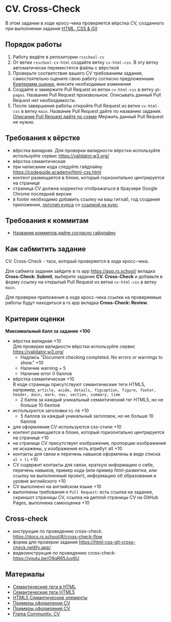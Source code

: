 # CV. Cross-Check

В этом задании в ходе кросс-чека проверяется вёрстка CV, созданного при выполнении задания [HTML, CSS & Git](html-css-git.md)

## Порядок работы

1. Работу ведёте в репозитории `rsschool-cv`
2. От ветки `rsschool-cv-html` создайте ветку `cv-html-css`. В эту ветку автоматически переместятся файлы c вёрсткой
3. Проверьте соответствие вашего CV требованиям задания, самостоятельно оцените свою работу согласно предложенным [Критериям оценки](#критерии-оценки), внесите необходимые изменения
4. Создайте и замержите Pull Request из ветки `cv-html-css` в ветку `gh-pages`. Название Pull Request произвольное. Описывать данный Pull Request нет необходимости.
5. После завершения работы откройте Pull Request из ветки `cv-html-css` в ветку `main`. Название Pull Request дайте по названию задания. [Описание Pull Request дайте по схеме](https://docs.rs.school/#/pull-request-review-process?id=Требования-к-pull-request-pr)  Мержить данный Pull Request не нужно.

## Требования к вёрстке

- вёрстка валидная. Для проверки валидности вёрстки используйте используйте сервис https://validator.w3.org/
- вёрстка семантическая
- при написании кода следуйте гайдлайну https://codeguide.academy/html-css.html
- контент размещается в блоке, который горизонтально центрируется на странице
- страница СV должна корректно отображаться в браузере Google Chrome последней версии
- в footer необходимо добавить ссылку на ваш гитхаб, год создания приложения, [логотип курса](https://rs.school/images/rs_school_js.svg) со [ссылкой на курс](https://rs.school/js/)

## Требования к коммитам

- [Названия коммитов дайте согласно гайдлайну](https://docs.rs.school/#/git-convention)

## Как сабмитить задание

CV. Cross-Check - таск, который проверяется в ходе кросс-чека.

Для сабмита задания зайдите в rs app https://app.rs.school/ вкладка **Cross-Check: Submit**, выберите задание **CV. Cross-Check** и добавьте в форму ссылку на открытый Pull Request из ветки `cv-html-css` в ветку `main`.

Для проверки приложения в ходе кросс-чека ссылки на проверяемые работы будут находиться в rs app вкладка **Cross-Check: Review**.

## Критерии оценки

**Максимальный балл за задание +100**

- вёрстка валидная +10  
  Для проверки валидности вёрстки используйте сервис https://validator.w3.org/
  - Надпись "Document checking completed. No errors or warnings to show." +10
  - Наличие warning + 5
  - Наличие error 0 баллов
- вёрстка семантическая +10  
  В коде страницы присутствуют семантические теги HTML5, например, `article, aside, details, figcaption, figure, footer, header, main, mark, nav, section, summary, time`
  - 2 балла за каждый уникальный семантический тег HTML5, но не больше 10 баллов
- используются заголовки `h1-h6` +10
  - 5 баллов за каждый уникальный заголовок, но не больше 10 баллов
- для оформления СV используются css-стили +10
- контент размещается в блоке, который горизонтально центрируется на странице +10
- на странице СV присутствует изображение, пропорции изображения не искажены, у изображения есть атрибут alt +10
- контакты для связи и перечень навыков оформлены в виде списка `ul > li` +10
- CV содержит контакты для связи, краткую информацию о себе, перечень навыков, пример кода (или пример html-разметки, или ссылку на выполненный проект), информацию об образовании и уровне английского +10
- CV выполнено на английском языке +10
- выполнены требования к `Pull Request`: есть ссылка на задание, скриншот страницы СV, ссылка на деплой страницы CV на GitHub Pages, выполнена самооценка +10

## Cross-check

- инструкция по проведению cross-check: https://docs.rs.school/#/cross-check-flow
- форма для проверки задания https://html-css-git-cross-check.netlify.app/
- видеоинструкция по проведению cross-check: https://youtu.be/O9qR65Juy6U

## Материалы

- [Семантические теги в HTML](https://youtu.be/bQRmGxhARhc)
- [Семантические теги HTML5](https://www.youtube.com/watch?v=_ih1xJyPk4A)
- [HTML5 Семантические элементы](https://html5css.ru/html/html5_semantic_elements.php)
- [Примеры оформления CV](https://www.freepik.com/free-photos-vectors/cv-template)
- [Примеры оформления CV](https://www.canva.com/resumes/templates/)
- [Figma Community. CV](https://www.figma.com/community/search?model_type=hub_files&q=cv)
